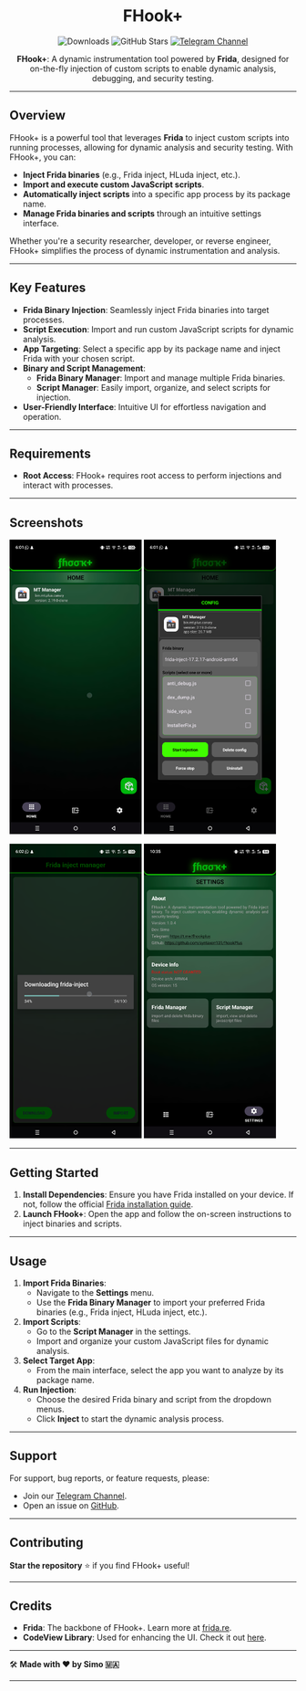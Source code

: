 <div align="center">

# FHook+

![Downloads](https://img.shields.io/github/downloads/Syntaxerr101/FHookPlus/total)
![GitHub Stars](https://img.shields.io/github/stars/Syntaxerr101/FHookPlus)
[![Telegram Channel](https://img.shields.io/badge/Telegram-Channel-blue.svg?logo=telegram)](https://t.me/fhookplus)

**FHook+**: A dynamic instrumentation tool powered by **Frida**, designed for on-the-fly injection of custom scripts to enable dynamic analysis, debugging, and security testing.

</div>

---

## Overview

FHook+ is a powerful tool that leverages **Frida** to inject custom scripts into running processes, allowing for dynamic analysis and security testing. With FHook+, you can:

- **Inject Frida binaries** (e.g., Frida inject, HLuda inject, etc.).
- **Import and execute custom JavaScript scripts**.
- **Automatically inject scripts** into a specific app process by its package name.
- **Manage Frida binaries and scripts** through an intuitive settings interface.

Whether you're a security researcher, developer, or reverse engineer, FHook+ simplifies the process of dynamic instrumentation and analysis.

---

## Key Features

- **Frida Binary Injection**: Seamlessly inject Frida binaries into target processes.
- **Script Execution**: Import and run custom JavaScript scripts for dynamic analysis.
- **App Targeting**: Select a specific app by its package name and inject Frida with your chosen script.
- **Binary and Script Management**:
  - **Frida Binary Manager**: Import and manage multiple Frida binaries.
  - **Script Manager**: Easily import, organize, and select scripts for injection.
- **User-Friendly Interface**: Intuitive UI for effortless navigation and operation.

---

## Requirements

- **Root Access**: FHook+ requires root access to perform injections and interact with processes.

---

## Screenshots

<p float="left">
  <img src="https://github.com/Syntaxerr101/FHookPlus/blob/main/1.png" width="46%" />
  <img src="https://raw.githubusercontent.com/Syntaxerr101/FHookPlus/main/2.png" width="46%" /> 
</p>
<p float="left">
  <img src="https://raw.githubusercontent.com/Syntaxerr101/FHookPlus/main/3.png" width="46%" />
  <img src="https://github.com/Syntaxerr101/FHookPlus/blob/main/4.png" width="46%" />
</p>

---

## Getting Started

1. **Install Dependencies**: Ensure you have Frida installed on your device. If not, follow the official [Frida installation guide](https://frida.re/docs/installation/).
2. **Launch FHook+**: Open the app and follow the on-screen instructions to inject binaries and scripts.

---

## Usage

1. **Import Frida Binaries**:
   - Navigate to the **Settings** menu.
   - Use the **Frida Binary Manager** to import your preferred Frida binaries (e.g., Frida inject, HLuda inject, etc.).
2. **Import Scripts**:
   - Go to the **Script Manager** in the settings.
   - Import and organize your custom JavaScript files for dynamic analysis.
3. **Select Target App**:
   - From the main interface, select the app you want to analyze by its package name.
4. **Run Injection**:
   - Choose the desired Frida binary and script from the dropdown menus.
   - Click **Inject** to start the dynamic analysis process.

---

## Support

For support, bug reports, or feature requests, please:

- Join our [Telegram Channel](https://t.me/fhookplus).
- Open an issue on [GitHub](https://github.com/Syntaxerr101/FHookPlus/issues).

---

## Contributing

**Star the repository** ⭐ if you find FHook+ useful!

---

## Credits

- **Frida**: The backbone of FHook+. Learn more at [frida.re](https://frida.re).
- **CodeView Library**: Used for enhancing the UI. Check it out [here](https://github.com/csdn-mobile/CodeView).

---

🛠️ **Made with ❤️ by Simo 🇲🇦**

---